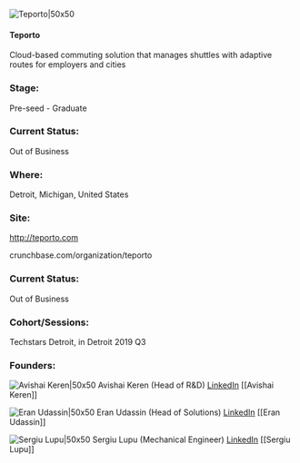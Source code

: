 

![Teporto|50x50](http://s3.amazonaws.com/ts-accel-connect-uploads/images/image_files/5d26f0c434a60d13b30000a9/original/only_square_logo_transparent.png)

#### Teporto
Cloud-based commuting solution that manages shuttles with adaptive routes for employers and cities

### Stage: 
Pre-seed - Graduate 

### Current Status: 
Out of Business

### Where:
Detroit, Michigan, United States

### Site:
http://teporto.com



crunchbase.com/organization/teporto

### Current Status: 
Out of Business

### Cohort/Sessions: 
Techstars Detroit, in Detroit 2019 Q3

### Founders: 

![Avishai Keren|50x50](http://s3.amazonaws.com/ts-accel-connect-uploads/images/image_files/5d94d880a36c11122c0008bb/original/avishai_image_2.jpeg) Avishai Keren (Head of R&D) [LinkedIn](https://linkedin.com/in/avishai-keren-18129b) [[Avishai Keren]]

![Eran Udassin|50x50](http://s3.amazonaws.com/ts-accel-connect-uploads/images/image_files/5d88b721a36c11122c000417/original/022219_eran_062.jpg) Eran Udassin (Head of Solutions) [LinkedIn](https://linkedin.com/in/eran-udassin-17a5b25) [[Eran Udassin]]

![Sergiu Lupu|50x50](https://apimg.techstars.com/connect/images/image_files/5d4156b134a60d39a8000015/original/Sergiu_lupu.jpg) Sergiu Lupu (Mechanical Engineer) [LinkedIn](https://linkedin.com/in/sergiulupu) [[Sergiu Lupu]]


